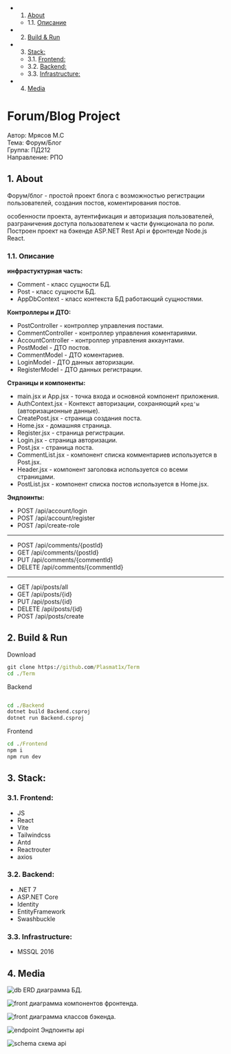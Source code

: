<!-- vscode-markdown-toc -->
* 1. [About](#About)
	* 1.1. [Описание](#)
* 2. [Build & Run](#BuildRun)
* 3. [Stack:](#Stack:)
	* 3.1. [Frontend:](#Frontend:)
	* 3.2. [Backend:](#Backend:)
	* 3.3. [Infrastructure:](#Infrastructure:)
* 4. [Media](#Media)

<!-- vscode-markdown-toc-config
	numbering=true
	autoSave=true
	/vscode-markdown-toc-config -->
<!-- /vscode-markdown-toc -->
# Forum/Blog Project
Автор: Мрясов М.С  
Тема: Форум/Блог  
Группа: ПД212  
Направление: РПО  

##  1. <a name='About'></a>About
Форум/блог - простой проект блога с возможностью регистрации пользователей,
создания постов, коментирования постов. 

особенности проекта, аутентификация и авторизация пользователей, разграничения доступа пользователем к части функционала по роли. Построен проект на бэкенде ASP.NET Rest Api и фронтенде Node.js React.

###  1.1. <a name=''></a>Описание

**инфрастуктурная часть:**  
- Comment - класс сущности БД.  
- Post - класс сущности БД.  
- AppDbContext - класс контекста БД работающий сущностями.   

**Контроллеры и ДТО:**  
- PostController - контроллер управления постами.  
- CommentController - контроллер управления коментариями.  
- AccountController - контроллер управления аккаунтами.  
- PostModel - ДТО постов.  
- CommentModel - ДТО коментариев.  
- LoginModel - ДТО данных авторизации.  
- RegisterModel - ДТО данных регистрации.

**Страницы и компоненты:**  
- main.jsx и App.jsx - точка входа и основной компонент приложения.
- AuthContext.jsx - Контекст авторизации, сохраняющий `кред'ы` (авторизационные данные).
- CreatePost.jsx - страница создания поста.
- Home.jsx - домашняя страница.
- Register.jsx - страница регистрации.
- Login.jsx - страница авторизации.
- Post.jsx - страница поста.
- CommentList.jsx - компонент списка комментариев используется в Post.jsx.
- Header.jsx - компонент заголовка используется со всеми страницами.
- PostList.jsx - компонент списка постов используется в Home.jsx.

**Эндпоинты:**
- POST /api/account/login
- POST /api/account/register
- POST /api/create-role
---
- POST /api/comments/{postId}
- GET /api/comments/{postId}
- PUT /api/comments/{commentId}
- DELETE /api/comments/{commentId}
---
- GET /api/posts/all
- GET /api/posts/{id}
- PUT /api/posts/{id}
- DELETE /api/posts/{id}
- POST /api/posts/create

##  2. <a name='BuildRun'></a>Build & Run

Download
```cmd
git clone https://github.com/Plasmat1x/Term
cd ./Term
```

Backend
```cmd

cd ./Backend
dotnet build Backend.csproj
dotnet run Backend.csproj
```

Frontend
```cmd
cd ./Frontend
npm i
npm run dev
```

##  3. <a name='Stack:'></a>Stack:
###  3.1. <a name='Frontend:'></a>Frontend:
- JS
- React
- Vite
- Tailwindcss
- Antd
- Reactrouter
- axios
 

###  3.2. <a name='Backend:'></a>Backend:
- .NET 7
- ASP.NET Core
- Identity
- EntityFramework
- Swashbuckle

###  3.3. <a name='Infrastructure:'></a>Infrastructure:
- MSSQL 2016

##  4. <a name='Media'></a>Media
![db](./GitItems/db.png)
ERD диаграмма БД.

![front](./GitItems/Term-Frontend.drawio.svg)
диаграмма компонентов фронтенда.

![front](./GitItems/Term-Backend.drawio.svg)
диаграмма классов бэкенда.

![endpoint](./GitItems/endpoints.png)
Эндпоинты api

![schema](./GitItems/schema.png)
схема api

